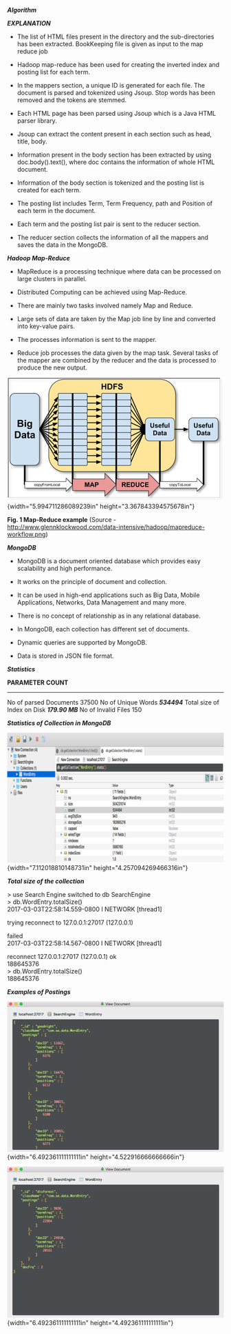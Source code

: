 ***Algorithm***

***EXPLANATION***

-   The list of HTML files present in the directory and the
    sub-directories has been extracted. BookKeeping file is given as
    input to the map reduce job

-   Hadoop map-reduce has been used for creating the inverted index and
    posting list for each term.

-   In the mappers section, a unique ID is generated for each file. The
    document is parsed and tokenized using Jsoup. Stop words has been
    removed and the tokens are stemmed.

-   Each HTML page has been parsed using Jsoup which is a Java HTML
    parser library.

-   Jsoup can extract the content present in each section such as head,
    title, body.

-   Information present in the body section has been extracted by using
    doc.body().text(), where doc contains the information of whole HTML
    document.

-   Information of the body section is tokenized and the posting list is
    created for each term.

-   The posting list includes Term, Term Frequency, path and Position of
    each term in the document.

-   Each term and the posting list pair is sent to the reducer section.

-   The reducer section collects the information of all the mappers and
    saves the data in the MongoDB.

***Hadoop Map-Reduce***

-   MapReduce is a processing technique where data can be processed on
    large clusters in parallel.

-   Distributed Computing can be achieved using Map-Reduce.

-   There are mainly two tasks involved namely Map and Reduce.

-   Large sets of data are taken by the Map job line by line and
    converted into key-value pairs.

-   The processes information is sent to the mapper.

-   Reduce job processes the data given by the map task. Several tasks
    of the mapper are combined by the reducer and the data is processed
    to produce the new output.

![](media/image1.png){width="5.994711286089239in"
height="3.367843394575678in"}

**Fig. 1 Map-Reduce example** (Source -
http://www.glennklockwood.com/data-intensive/hadoop/mapreduce-workflow.png)

***MongoDB***

-   MongoDB is a document oriented database which provides easy
    scalability and high performance.

-   It works on the principle of document and collection.

-   It can be used in high-end applications such as Big Data, Mobile
    Applications, Networks, Data Management and many more.

-   There is no concept of relationship as in any relational database.

-   In MongoDB, each collection has different set of documents.

-   Dynamic queries are supported by MongoDB.

-   Data is stored in JSON file format.

***Statistics***

  **PARAMETER**                 **COUNT**
  ----------------------------- -----------------
  No of parsed Documents        37500
  No of Unique Words            ***534494***
  Total size of Index on Disk   ***179.90 MB***
  No of Invalid Files           150

***Statistics of Collection in MongoDB***

![../../../Downloads/Yathish/Screen%20Shot%202017-03-03%20at%2010.36.30%20P](media/image2.png){width="7.112018810148731in"
height="4.257094269466316in"}

***Total size of the collection***

&gt; use Search Engine switched to db SearchEngine\
&gt; db.WordEntry.totalSize()\
2017-03-03T22:58:14.559-0800 I NETWORK \[thread1\]

trying reconnect to 127.0.0.1:27017 (127.0.0.1)

failed\
2017-03-03T22:58:14.567-0800 I NETWORK \[thread1\]

reconnect 127.0.0.1:27017 (127.0.0.1) ok\
188645376\
&gt; db.WordEntry.totalSize()\
188645376

***Examples of Postings***

![../../../Downloads/Yathish/Screen%20Shot%202017-03-03%20at%2010.20.16%20P](media/image3.png){width="6.492361111111111in"
height="4.522916666666666in"}

![../../../Downloads/Yathish/Screen%20Shot%202017-03-03%20at%2010.43.31%20P](media/image4.png){width="6.492361111111111in"
height="4.492361111111111in"}
